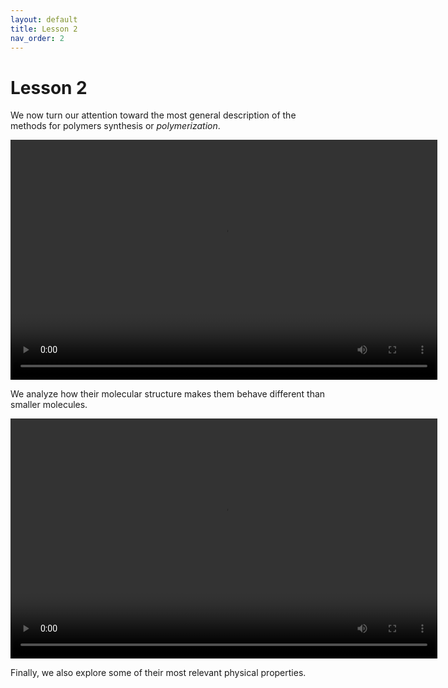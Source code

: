 ```yaml
---
layout: default
title: Lesson 2
nav_order: 2
---
```


# [](#header-1)Lesson 2

We now turn our attention toward the most general description of the methods
for polymers synthesis or *polymerization*.

<video width="683" height="384" controls>
  <source src="../assets/images/lesson2-1.webm" type="video/webm">
</video>

&NewLine;

We analyze how their molecular structure makes them behave different than
smaller molecules.

<video width="683" height="384" controls>
  <source src="../assets/images/lesson2-2a.webm" type="video/webm">
</video>

&NewLine;

Finally, we also explore some of their most relevant physical properties.
